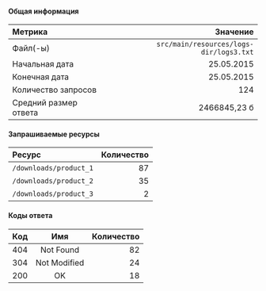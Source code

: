 #### Общая информация

| Метрика | Значение |
|:--------|---------:|
| Файл(-ы) | `src/main/resources/logs-dir/logs3.txt` |
| Начальная дата | 25.05.2015 |
| Конечная дата | 25.05.2015 |
| Количество запросов | 124 |
| Средний размер ответа | 2466845,23 б |

#### Запрашиваемые ресурсы

| Ресурс | Количество |
|:-------|-----------:|
| `/downloads/product_1` | 87 |
| `/downloads/product_2` | 35 |
| `/downloads/product_3` | 2 |

#### Коды ответа

| Код |          Имя          | Количество |
|:---:|:---------------------:|-----------:|
| 404 | Not Found | 82 |
| 304 | Not Modified | 24 |
| 200 | OK | 18 |


